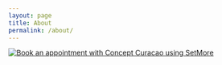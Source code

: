 ```yaml
---
layout: page
title: About
permalink: /about/
---
```


<script id="setmore_script" type="text/javascript"
src="https://my.setmore.com/js/iframe/setmore_iframe.js"></script>
<a id="Setmore_button_iframe" style="float:none"
href="https://my.setmore.com/bookingpage/6a4cbc17-51b7-475b-afe2-1309e0d6683c">
<img border="none" src="https://my.setmore.com/images/bookappt/SetMore-book-button.png" alt="Book an appointment with Concept Curacao using SetMore" />
</a>
